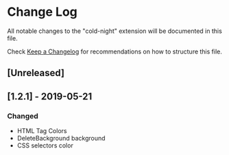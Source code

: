 # Change Log

All notable changes to the "cold-night" extension will be documented in this file.

Check [Keep a Changelog](http://keepachangelog.com/) for recommendations on how to structure this file.

## [Unreleased]

## [1.2.1] - 2019-05-21

### Changed

- HTML Tag Colors
- DeleteBackground background
- CSS selectors color
